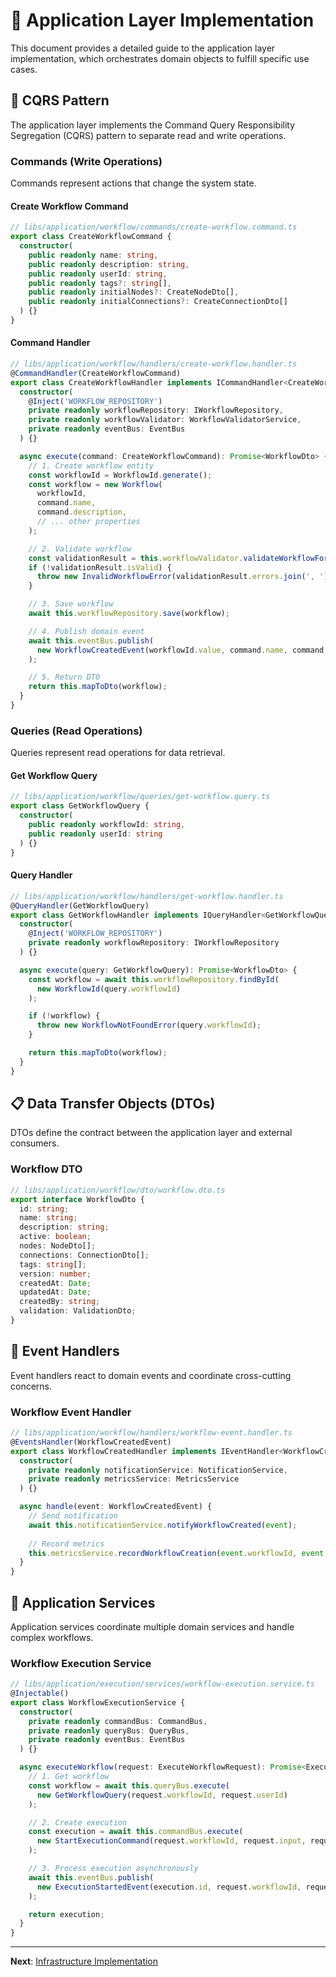 # 💼 Application Layer Implementation

This document provides a detailed guide to the application layer implementation, which orchestrates domain objects to fulfill specific use cases.

## 🔧 CQRS Pattern

The application layer implements the Command Query Responsibility Segregation (CQRS) pattern to separate read and write operations.

### Commands (Write Operations)
Commands represent actions that change the system state.

#### Create Workflow Command
```typescript
// libs/application/workflow/commands/create-workflow.command.ts
export class CreateWorkflowCommand {
  constructor(
    public readonly name: string,
    public readonly description: string,
    public readonly userId: string,
    public readonly tags?: string[],
    public readonly initialNodes?: CreateNodeDto[],
    public readonly initialConnections?: CreateConnectionDto[]
  ) {}
}
```

#### Command Handler
```typescript
// libs/application/workflow/handlers/create-workflow.handler.ts
@CommandHandler(CreateWorkflowCommand)
export class CreateWorkflowHandler implements ICommandHandler<CreateWorkflowCommand, WorkflowDto> {
  constructor(
    @Inject('WORKFLOW_REPOSITORY')
    private readonly workflowRepository: IWorkflowRepository,
    private readonly workflowValidator: WorkflowValidatorService,
    private readonly eventBus: EventBus
  ) {}

  async execute(command: CreateWorkflowCommand): Promise<WorkflowDto> {
    // 1. Create workflow entity
    const workflowId = WorkflowId.generate();
    const workflow = new Workflow(
      workflowId,
      command.name,
      command.description,
      // ... other properties
    );

    // 2. Validate workflow
    const validationResult = this.workflowValidator.validateWorkflowForExecution(workflow);
    if (!validationResult.isValid) {
      throw new InvalidWorkflowError(validationResult.errors.join(', '));
    }

    // 3. Save workflow
    await this.workflowRepository.save(workflow);

    // 4. Publish domain event
    await this.eventBus.publish(
      new WorkflowCreatedEvent(workflowId.value, command.name, command.userId)
    );

    // 5. Return DTO
    return this.mapToDto(workflow);
  }
}
```

### Queries (Read Operations)
Queries represent read operations for data retrieval.

#### Get Workflow Query
```typescript
// libs/application/workflow/queries/get-workflow.query.ts
export class GetWorkflowQuery {
  constructor(
    public readonly workflowId: string,
    public readonly userId: string
  ) {}
}
```

#### Query Handler
```typescript
// libs/application/workflow/handlers/get-workflow.handler.ts
@QueryHandler(GetWorkflowQuery)
export class GetWorkflowHandler implements IQueryHandler<GetWorkflowQuery, WorkflowDto> {
  constructor(
    @Inject('WORKFLOW_REPOSITORY')
    private readonly workflowRepository: IWorkflowRepository
  ) {}

  async execute(query: GetWorkflowQuery): Promise<WorkflowDto> {
    const workflow = await this.workflowRepository.findById(
      new WorkflowId(query.workflowId)
    );

    if (!workflow) {
      throw new WorkflowNotFoundError(query.workflowId);
    }

    return this.mapToDto(workflow);
  }
}
```

## 📋 Data Transfer Objects (DTOs)

DTOs define the contract between the application layer and external consumers.

### Workflow DTO
```typescript
// libs/application/workflow/dto/workflow.dto.ts
export interface WorkflowDto {
  id: string;
  name: string;
  description: string;
  active: boolean;
  nodes: NodeDto[];
  connections: ConnectionDto[];
  tags: string[];
  version: number;
  createdAt: Date;
  updatedAt: Date;
  createdBy: string;
  validation: ValidationDto;
}
```

## 🎯 Event Handlers

Event handlers react to domain events and coordinate cross-cutting concerns.

### Workflow Event Handler
```typescript
// libs/application/workflow/handlers/workflow-event.handler.ts
@EventsHandler(WorkflowCreatedEvent)
export class WorkflowCreatedHandler implements IEventHandler<WorkflowCreatedEvent> {
  constructor(
    private readonly notificationService: NotificationService,
    private readonly metricsService: MetricsService
  ) {}

  async handle(event: WorkflowCreatedEvent) {
    // Send notification
    await this.notificationService.notifyWorkflowCreated(event);
    
    // Record metrics
    this.metricsService.recordWorkflowCreation(event.workflowId, event.createdBy);
  }
}
```

## 🔄 Application Services

Application services coordinate multiple domain services and handle complex workflows.

### Workflow Execution Service
```typescript
// libs/application/execution/services/workflow-execution.service.ts
@Injectable()
export class WorkflowExecutionService {
  constructor(
    private readonly commandBus: CommandBus,
    private readonly queryBus: QueryBus,
    private readonly eventBus: EventBus
  ) {}

  async executeWorkflow(request: ExecuteWorkflowRequest): Promise<ExecutionDto> {
    // 1. Get workflow
    const workflow = await this.queryBus.execute(
      new GetWorkflowQuery(request.workflowId, request.userId)
    );

    // 2. Create execution
    const execution = await this.commandBus.execute(
      new StartExecutionCommand(request.workflowId, request.input, request.userId)
    );

    // 3. Process execution asynchronously
    await this.eventBus.publish(
      new ExecutionStartedEvent(execution.id, request.workflowId, request.userId)
    );

    return execution;
  }
}
```

---

**Next**: [Infrastructure Implementation](./07-infrastructure-implementation.md)
